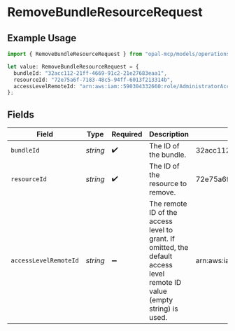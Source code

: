 # RemoveBundleResourceRequest

## Example Usage

```typescript
import { RemoveBundleResourceRequest } from "opal-mcp/models/operations";

let value: RemoveBundleResourceRequest = {
  bundleId: "32acc112-21ff-4669-91c2-21e27683eaa1",
  resourceId: "72e75a6f-7183-48c5-94ff-6013f213314b",
  accessLevelRemoteId: "arn:aws:iam::590304332660:role/AdministratorAccess",
};
```

## Fields

| Field                                                                                                                    | Type                                                                                                                     | Required                                                                                                                 | Description                                                                                                              | Example                                                                                                                  |
| ------------------------------------------------------------------------------------------------------------------------ | ------------------------------------------------------------------------------------------------------------------------ | ------------------------------------------------------------------------------------------------------------------------ | ------------------------------------------------------------------------------------------------------------------------ | ------------------------------------------------------------------------------------------------------------------------ |
| `bundleId`                                                                                                               | *string*                                                                                                                 | :heavy_check_mark:                                                                                                       | The ID of the bundle.                                                                                                    | 32acc112-21ff-4669-91c2-21e27683eaa1                                                                                     |
| `resourceId`                                                                                                             | *string*                                                                                                                 | :heavy_check_mark:                                                                                                       | The ID of the resource to remove.                                                                                        | 72e75a6f-7183-48c5-94ff-6013f213314b                                                                                     |
| `accessLevelRemoteId`                                                                                                    | *string*                                                                                                                 | :heavy_minus_sign:                                                                                                       | The remote ID of the access level to grant. If omitted, the default access level remote ID value (empty string) is used. | arn:aws:iam::590304332660:role/AdministratorAccess                                                                       |